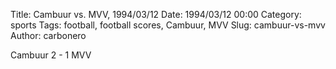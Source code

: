 Title: Cambuur vs. MVV, 1994/03/12
Date: 1994/03/12 00:00
Category: sports
Tags: football, football scores, Cambuur, MVV
Slug: cambuur-vs-mvv
Author: carbonero


Cambuur 2 - 1 MVV
